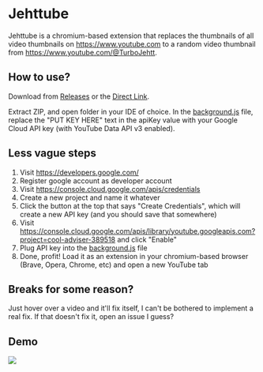 
# Jehttube

Jehttube is a chromium-based extension that replaces the thumbnails of all video thumbnails on https://www.youtube.com to a random video thumbnail from https://www.youtube.com/@TurboJehtt. 



## How to use?

Download from [Releases](https://github.com/GooglyBlox/jehttube/releases/tag/v1) or the [Direct Link](https://github.com/GooglyBlox/jehttube/files/12198598/Jehttube.zip).

Extract ZIP, and open folder in your IDE of choice. In the [background.js](https://github.com/GooglyBlox/jehttube/blob/main/src/background.js) file, replace the "PUT KEY HERE" text in the apiKey value with your Google Cloud API key (with YouTube Data API v3 enabled).

## Less vague steps
1. Visit https://developers.google.com/
2. Register google account as developer account
3. Visit https://console.cloud.google.com/apis/credentials
4. Create a new project and name it whatever
5. Click the button at the top that says "Create Credentials", which will create a new API key (and you should save that somewhere)
6. Visit https://console.cloud.google.com/apis/library/youtube.googleapis.com?project=cool-adviser-389518 and click "Enable"
7. Plug API key into the [background.js](https://github.com/GooglyBlox/jehttube/blob/main/src/background.js) file
8. Done, profit! Load it as an extension in your chromium-based browser (Brave, Opera, Chrome, etc) and open a new YouTube tab

## Breaks for some reason?
Just hover over a video and it'll fix itself, I can't be bothered to implement a real fix. If that doesn't fix it, open an issue I guess?

## Demo

![](https://github.com/GooglyBlox/jehttube/blob/main/jehttube.gif?raw=true)
